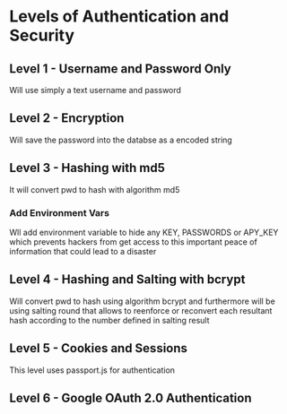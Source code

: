 # Levels of Authentication and Security

## Level 1 - Username and Password Only
Will use simply a text username and password
## Level 2 - Encryption
Will save the password into the databse as a encoded string
## Level 3 - Hashing with md5
It will convert pwd to hash with algorithm md5 
### Add Environment Vars
Wll add environment variable to hide any KEY, PASSWORDS or APY_KEY which prevents hackers from get access to this important peace of information that could lead to a disaster
## Level 4 - Hashing and Salting with bcrypt
Will convert pwd to hash using algorithm bcrypt and furthermore will be using salting round that allows to reenforce or reconvert each resultant hash according to the number defined in salting result
## Level 5 - Cookies and Sessions
This level uses passport.js for authentication
## Level 6 - Google OAuth 2.0 Authentication
